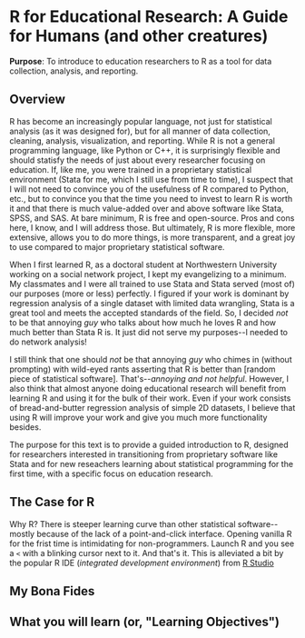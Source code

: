 # R for Educational Research: A Guide for Humans (and other creatures)


**Purpose**: To introduce to education researchers to R as a tool for data collection, analysis, and reporting.

## Overview

R has become an increasingly popular language, not just for statistical analysis (as it was designed for), but for all manner of data collection, cleaning, analysis, visualization, and reporting. While R is not a general programming language, like Python or C++, it is surprisingly flexible and should statisfy the needs of just about every researcher focusing on education. If, like me, you were trained in a proprietary statistical environment (Stata for me, which I still use from time to time), I suspect that I will not need to convince you of the usefulness of R compared to Python, etc., but to convince you that the time you need to invest to learn R is worth it and that there is much value-added over and above software like Stata, SPSS, and SAS. At bare minimum, R is free and open-source. Pros and cons here, I know, and I will address those. But ultimately, R is more flexible, more extensive, allows you to do more things, is more transparent, and a great joy to use compared to major proprietary statistical software.

When I first learned R, as a doctoral student at Northwestern University working on a social network project, I kept my evangelizing to a minimum. My classmates and I were all trained to use Stata and Stata served (most of) our purposes (more or less) perfectly. I figured if your work is dominant by regression analysis of a single dataset with limited data wrangling, Stata is a great tool and meets the accepted standards of the field. So, I decided _not_ to be that annoying _guy_ who talks about how much he loves R and how much better than Stata R is. It just did not serve my purposes--I needed to do network analysis!

I still think that one should _not_ be that annoying _guy_ who chimes in (without prompting) with wild-eyed rants asserting that R is better than [random piece of statistical software]. That's--_annoying and not helpful_. However, I also think that almost anyone doing educational research will benefit from learning R and using it for the bulk of their work. Even if your work consists of bread-and-butter regression analysis of simple 2D datasets, I believe that using R will improve your work and give you much more functionality besides.

The purpose for this text is to provide a guided introduction to R, designed for researchers interested in transitioning from proprietary software like Stata and for new reseachers learning about statistical programming for the first time, with a specific focus on education research.

## The Case for R

Why R? There is steeper learning curve than other statistical software--mostly because of the lack of a point-and-click interface. Opening vanilla R for the frist time is intimidating for non-programmers. Launch R and you see a `<` with a blinking cursor next to it. And that's it. This is alleviated a bit by the popular R IDE (_integrated development environment_) from [R Studio](https://rstudio.com/products/rstudio/)

## My Bona Fides

## What you will learn (or, "Learning Objectives")
